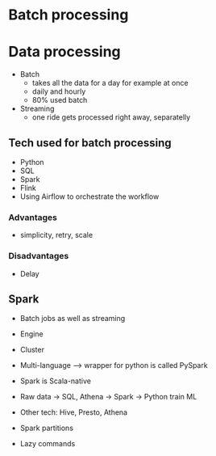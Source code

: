 # Batch processing

# Data processing 
* Batch
  * takes all the data for a day for example at once 
  * daily and hourly
  * 80% used batch
* Streaming
  * one ride gets processed right away, separatelly 


## Tech used for batch processing
* Python
* SQL
* Spark
* Flink
* Using Airflow to orchestrate the workflow
### Advantages
* simplicity, retry, scale 
### Disadvantages
* Delay 


## Spark
* Batch jobs as well as streaming
* Engine
* Cluster
* Multi-language --> wrapper for python is called PySpark
* Spark is Scala-native
* Raw data -> SQL, Athena -> Spark -> Python train ML

* Other tech: Hive, Presto, Athena

* Spark partitions

* Lazy commands

